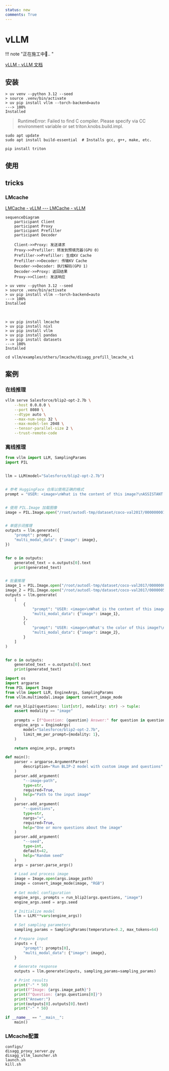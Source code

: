 ```yaml
---
status: new
comments: True
--- 
```


# vLLM
!!! note "正在施工中👷.. "

[vLLM - vLLM 文档](https://docs.vllm.com.cn/en/latest/index.html)




## 安装

<!-- termynal -->

```shell title="安装"
> uv venv --python 3.12 --seed
> source .venv/bin/activate
> uv pip install vllm --torch-backend=auto
---> 100%
Installed
```


> RuntimeError: Failed to find C compiler. Please specify via CC environment variable or set triton.knobs.build.impl.

```shell title="linux"
sudo apt update
sudo apt install build-essential  # Installs gcc, g++, make, etc.
```

```shell
pip install triton
```


## 使用







## tricks

### LMcache
[LMCache - vLLM --- LMCache - vLLM](https://docs.vllm.ai/en/stable/examples/others/lmcache.html#1-disaggregated-prefill-in-vllm-v1)

```mermaid
sequenceDiagram
    participant Client
    participant Proxy
    participant Prefiller
    participant Decoder
    
    Client->>Proxy: 发送请求
    Proxy->>Prefiller: 转发到预填充器(GPU 0)
    Prefiller->>Prefiller: 生成KV Cache
    Prefiller->>Decoder: 传输KV Cache
    Decoder->>Decoder: 执行解码(GPU 1)
    Decoder->>Proxy: 返回结果
    Proxy->>Client: 发送响应
```


<!-- termynal -->

```shell
> uv venv --python 3.12 --seed
> source .venv/bin/activate
> uv pip install vllm --torch-backend=auto
---> 100%
Installed
```

<br>

<!-- termynal -->


```shell
> uv pip install lmcache
> uv pip install nixl
> uv pip install vllm
> uv pip install pandas
> uv pip install datasets
---> 100%
Installed
```

```shell
cd vllm/examples/others/lmcache/disagg_prefill_lmcache_v1
```



## 案例

### 在线推理

```bash
vllm serve Salesforce/blip2-opt-2.7b \
    --host 0.0.0.0 \
    --port 8080 \
    --dtype auto \
    --max-num-seqs 32 \
    --max-model-len 2048 \
    --tensor-parallel-size 2 \
    --trust-remote-code
```

### 离线推理

 
```python title="单提示词和多提示词批量推理"
from vllm import LLM, SamplingParams
import PIL


llm = LLM(model="Salesforce/blip2-opt-2.7b")


# 参考 HuggingFace 仓库以使用正确的格式
prompt = "USER: <image>\nWhat is the content of this image?\nASSISTANT:"


# 使用 PIL.Image 加载图像
image = PIL.Image.open("/root/autodl-tmp/dataset/coco-val2017/000000001490.jpg")


# 单提示词推理
outputs = llm.generate({
    "prompt": prompt,
    "multi_modal_data": {"image": image},
})


for o in outputs:
    generated_text = o.outputs[0].text
    print(generated_text)


# 批量推理
image_1 = PIL.Image.open("/root/autodl-tmp/dataset/coco-val2017/000000001490.jpg")
image_2 = PIL.Image.open("/root/autodl-tmp/dataset/coco-val2017/000000581317.jpg")
outputs = llm.generate(
    [
        {
            "prompt": "USER: <image>\nWhat is the content of this image?\nASSISTANT:",
            "multi_modal_data": {"image": image_1},
        },
        {
            "prompt": "USER: <image>\nWhat's the color of this image?\nASSISTANT:",
            "multi_modal_data": {"image": image_2},
        }
    ]
)


for o in outputs:
    generated_text = o.outputs[0].text
    print(generated_text)
```

```python title="Salesforce/blip2-opt-2.7b离线推理"
import os
import argparse
from PIL import Image
from vllm import LLM, EngineArgs, SamplingParams
from vllm.multimodal.image import convert_image_mode

def run_blip2(questions: list[str], modality: str) -> tuple:
    assert modality == "image"
    
    prompts = [f"Question: {question} Answer:" for question in questions]
    engine_args = EngineArgs(
        model="Salesforce/blip2-opt-2.7b",
        limit_mm_per_prompt={modality: 1},
    )

    return engine_args, prompts

def main():
    parser = argparse.ArgumentParser(
        description="Run BLIP-2 model with custom image and questions"
    )
    parser.add_argument(
        "--image-path",
        type=str,
        required=True,
        help="Path to the input image"
    )
    parser.add_argument(
        "--questions",
        type=str,
        nargs="+",
        required=True,
        help="One or more questions about the image"
    )
    parser.add_argument(
        "--seed",
        type=int,
        default=42,
        help="Random seed"
    )
    args = parser.parse_args()

    # Load and process image
    image = Image.open(args.image_path)
    image = convert_image_mode(image, "RGB")
    
    # Get model configuration
    engine_args, prompts = run_blip2(args.questions, "image")
    engine_args.seed = args.seed

    # Initialize model
    llm = LLM(**vars(engine_args))

    # Set sampling parameters
    sampling_params = SamplingParams(temperature=0.2, max_tokens=64)

    # Prepare input
    inputs = {
        "prompt": prompts[0],
        "multi_modal_data": {"image": image},
    }

    # Generate response
    outputs = llm.generate(inputs, sampling_params=sampling_params)

    # Print results
    print("-" * 50)
    print(f"Image: {args.image_path}")
    print(f"Question: {args.questions[0]}")
    print("Answer:")
    print(outputs[0].outputs[0].text)
    print("-" * 50)

if __name__ == "__main__":
    main()
```


### LMcache配置


```shell title="tree"
configs/
disagg_proxy_server.py   
disagg_vllm_launcher.sh  
launch.sh 
kill.sh 
```
